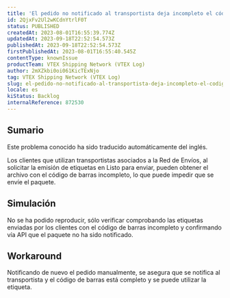 ```yaml
---
title: 'El pedido no notificado al transportista deja incompleto el código de barras de la etiqueta'
id: 2QjxFv2Ul2wKCdnYtrlF0T
status: PUBLISHED
createdAt: 2023-08-01T16:55:39.774Z
updatedAt: 2023-09-18T22:52:54.573Z
publishedAt: 2023-09-18T22:52:54.573Z
firstPublishedAt: 2023-08-01T16:55:40.545Z
contentType: knownIssue
productTeam: VTEX Shipping Network (VTEX Log)
author: 2mXZkbi0oi061KicTExNjo
tag: VTEX Shipping Network (VTEX Log)
slug: el-pedido-no-notificado-al-transportista-deja-incompleto-el-codigo-de-barras-de-la-etiqueta
locale: es
kiStatus: Backlog
internalReference: 872530
---
```


## Sumario

<div class="alert alert-info">
  <p>Este problema conocido ha sido traducido automáticamente del inglés.</p>
</div>


Los clientes que utilizan transportistas asociados a la Red de Envíos, al solicitar la emisión de etiquetas en Listo para enviar, pueden obtener el archivo con el código de barras incompleto, lo que puede impedir que se envíe el paquete.


##

## Simulación


No se ha podido reproducir, sólo verificar comprobando las etiquetas enviadas por los clientes con el código de barras incompleto y confirmando vía API que el paquete no ha sido notificado.



## Workaround


Notificando de nuevo el pedido manualmente, se asegura que se notifica al transportista y el código de barras está completo y se puede utilizar la etiqueta.





